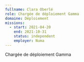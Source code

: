 ```yaml
---
fullname: Clara Oberlé
role: Chargée de déploiement Gamma
domaine: Déploiement
missions:
  - start: 2021-04-20
    end: 2021-10-31
    status: independent
    employer: Numa
---
```

Chargée de déploiement Gamma